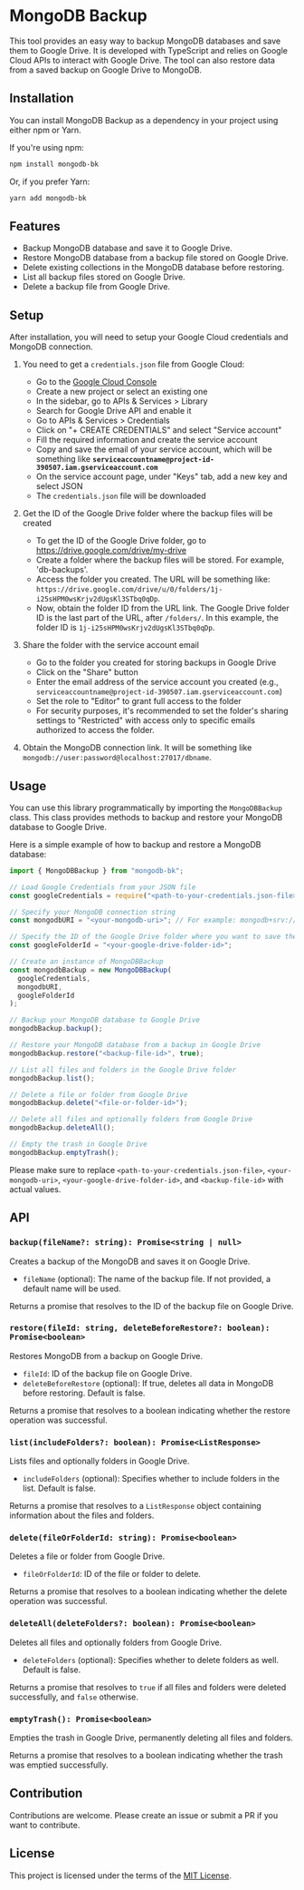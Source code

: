 # MongoDB Backup

This tool provides an easy way to backup MongoDB databases and save them to Google Drive. It is developed with TypeScript and relies on Google Cloud APIs to interact with Google Drive. The tool can also restore data from a saved backup on Google Drive to MongoDB.

## Installation

You can install MongoDB Backup as a dependency in your project using either npm or Yarn.

If you're using npm:

```bash
npm install mongodb-bk
```

Or, if you prefer Yarn:

```bash
yarn add mongodb-bk
```

## Features

- Backup MongoDB database and save it to Google Drive.
- Restore MongoDB database from a backup file stored on Google Drive.
- Delete existing collections in the MongoDB database before restoring.
- List all backup files stored on Google Drive.
- Delete a backup file from Google Drive.

## Setup

After installation, you will need to setup your Google Cloud credentials and MongoDB connection.

1. You need to get a `credentials.json` file from Google Cloud:

   - Go to the [Google Cloud Console](https://console.cloud.google.com/)
   - Create a new project or select an existing one
   - In the sidebar, go to APIs & Services > Library
   - Search for Google Drive API and enable it
   - Go to APIs & Services > Credentials
   - Click on "+ CREATE CREDENTIALS" and select "Service account"
   - Fill the required information and create the service account
   - Copy and save the email of your service account, which will be something like **`serviceaccountname@project-id-390507.iam.gserviceaccount.com`**
   - On the service account page, under "Keys" tab, add a new key and select JSON
   - The `credentials.json` file will be downloaded

2. Get the ID of the Google Drive folder where the backup files will be created

   - To get the ID of the Google Drive folder, go to https://drive.google.com/drive/my-drive
   - Create a folder where the backup files will be stored. For example, 'db-backups'.
   - Access the folder you created. The URL will be something like: `https://drive.google.com/drive/u/0/folders/1j-i25sHPM0wsKrjv2dUgsKl3STbq0qDp`.
   - Now, obtain the folder ID from the URL link. The Google Drive folder ID is the last part of the URL, after `/folders/`. In this example, the folder ID is `1j-i25sHPM0wsKrjv2dUgsKl3STbq0qDp`.

3. Share the folder with the service account email

   - Go to the folder you created for storing backups in Google Drive
   - Click on the "Share" button
   - Enter the email address of the service account you created (e.g., `serviceaccountname@project-id-390507.iam.gserviceaccount.com`)
   - Set the role to "Editor" to grant full access to the folder
   - For security purposes, it's recommended to set the folder's sharing settings to "Restricted" with access only to specific emails authorized to access the folder.

4. Obtain the MongoDB connection link. It will be something like `mongodb://user:password@localhost:27017/dbname`.

## Usage

You can use this library programmatically by importing the `MongoDBBackup` class. This class provides methods to backup and restore your MongoDB database to Google Drive.

Here is a simple example of how to backup and restore a MongoDB database:

```typescript
import { MongoDBBackup } from "mongodb-bk";

// Load Google Credentials from your JSON file
const googleCredentials = require("<path-to-your-credentials.json-file>");

// Specify your MongoDB connection string
const mongodbURI = "<your-mongodb-uri>"; // For example: mongodb+srv://user:password@cluster.mongodb.net/db_name

// Specify the ID of the Google Drive folder where you want to save the backups
const googleFolderId = "<your-google-drive-folder-id>";

// Create an instance of MongoDBBackup
const mongodbBackup = new MongoDBBackup(
  googleCredentials,
  mongodbURI,
  googleFolderId
);

// Backup your MongoDB database to Google Drive
mongodbBackup.backup();

// Restore your MongoDB database from a backup in Google Drive
mongodbBackup.restore("<backup-file-id>", true);

// List all files and folders in the Google Drive folder
mongodbBackup.list();

// Delete a file or folder from Google Drive
mongodbBackup.delete("<file-or-folder-id>");

// Delete all files and optionally folders from Google Drive
mongodbBackup.deleteAll();

// Empty the trash in Google Drive
mongodbBackup.emptyTrash();
```

Please make sure to replace `<path-to-your-credentials.json-file>`, `<your-mongodb-uri>`, `<your-google-drive-folder-id>`, and `<backup-file-id>` with actual values.

## API

### `backup(fileName?: string): Promise<string | null>`

Creates a backup of the MongoDB and saves it on Google Drive.

- `fileName` (optional): The name of the backup file. If not provided, a default name will be used.

Returns a promise that resolves to the ID of the backup file on Google Drive.

### `restore(fileId: string, deleteBeforeRestore?: boolean): Promise<boolean>`

Restores MongoDB from a backup on Google Drive.

- `fileId`: ID of the backup file on Google Drive.
- `deleteBeforeRestore` (optional): If true, deletes all data in MongoDB before restoring. Default is false.

Returns a promise that resolves to a boolean indicating whether the restore operation was successful.

### `list(includeFolders?: boolean): Promise<ListResponse>`

Lists files and optionally folders in Google Drive.

- `includeFolders` (optional): Specifies whether to include folders in the list. Default is false.

Returns a promise that resolves to a `ListResponse` object containing information about the files and folders.

### `delete(fileOrFolderId: string): Promise<boolean>`

Deletes a file or folder from Google Drive.

- `fileOrFolderId`: ID of the file or folder to delete.

Returns a promise that resolves to a boolean indicating whether the delete operation was successful.

### `deleteAll(deleteFolders?: boolean): Promise<boolean>`

Deletes all files and optionally folders from Google Drive.

- `deleteFolders` (optional): Specifies whether to delete folders as well. Default is false.

Returns a promise that resolves to `true` if all files and folders were deleted successfully, and `false` otherwise.

### `emptyTrash(): Promise<boolean>`

Empties the trash in Google Drive, permanently deleting all files and folders.

Returns a promise that resolves to a boolean indicating whether the trash was emptied successfully.

## Contribution

Contributions are welcome. Please create an issue or submit a PR if you want to contribute.

## License

This project is licensed under the terms of the [MIT License](LICENSE).

